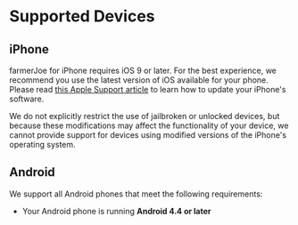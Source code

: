 # Supported Devices

## iPhone

farmerJoe for iPhone requires iOS 9 or later. For the best experience, we recommend you use the latest version of iOS available for your phone. Please read [this Apple Support article](http://support.apple.com/kb/HT4623) to learn how to update your iPhone's software.

We do not explicitly restrict the use of jailbroken or unlocked devices, but because these modifications may affect the functionality of your device, we cannot provide support for devices using modified versions of the iPhone's operating system.

## Android

We support all Android phones that meet the following requirements:

* Your Android phone is running **Android 4.4 or later**


